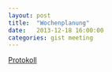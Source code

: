 ```yaml
---
layout: post
title:  "Wochenplanung"
date:   2013-12-18 16:00:00
categories: gist meeting
---
```


<a href="https://gist.github.com/dantz/ad5cd45a951acf9204e2">Protokoll</a>